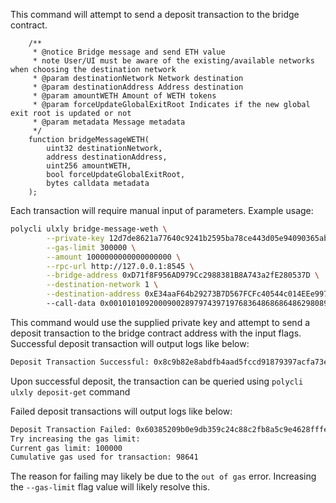 This command will attempt to send a deposit transaction to the bridge contract.

```solidity
    /**
     * @notice Bridge message and send ETH value
     * note User/UI must be aware of the existing/available networks when choosing the destination network
     * @param destinationNetwork Network destination
     * @param destinationAddress Address destination
     * @param amountWETH Amount of WETH tokens
     * @param forceUpdateGlobalExitRoot Indicates if the new global exit root is updated or not
     * @param metadata Message metadata
     */
    function bridgeMessageWETH(
        uint32 destinationNetwork,
        address destinationAddress,
        uint256 amountWETH,
        bool forceUpdateGlobalExitRoot,
        bytes calldata metadata
    );
```

Each transaction will require manual input of parameters. Example usage:

```bash
polycli ulxly bridge-message-weth \
        --private-key 12d7de8621a77640c9241b2595ba78ce443d05e94090365ab3bb5e19df82c625 \
        --gas-limit 300000 \
        --amount 1000000000000000000 \
        --rpc-url http://127.0.0.1:8545 \
        --bridge-address 0xD71f8F956AD979Cc2988381B8A743a2fE280537D \
        --destination-network 1 \
        --destination-address 0xE34aaF64b29273B7D567FCFc40544c014EEe9970
        --call-data 0x001010109200090028979743971976836486868648629808961824738090896826764980866fac97863898ca08928fc7279643
```

This command would use the supplied private key and attempt to send a deposit transaction to the bridge contract address with the input flags.
Successful deposit transaction will output logs like below:

```bash
Deposit Transaction Successful: 0x8c9b82e8abdfb4aad5fccd91879397acfa73e4261282c8dc634734d05ad889d3
```

Upon successful deposit, the transaction can be queried using `polycli ulxly deposit-get` command


Failed deposit transactions will output logs like below: 

```bash
Deposit Transaction Failed: 0x60385209b0e9db359c24c88c2fb8a5c9e4628fffe8d5fb2b5e64dfac3a2b7639
Try increasing the gas limit:
Current gas limit: 100000
Cumulative gas used for transaction: 98641
```

The reason for failing may likely be due to the `out of gas` error. Increasing the `--gas-limit` flag value will likely resolve this. 
